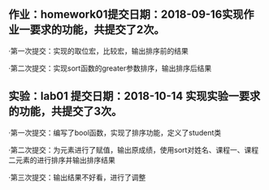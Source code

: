 作业：homework01提交日期：2018-09-16实现作业一要求的功能，共提交了2次。
----------------------------------------------------------------------
·第一次提交：实现的取位宏，比较宏，输出排序前的结果 

·第二次提交：实现sort函数的greater参数排序，输出排序后结果

 实验：lab01 提交日期：2018-10-14 实现实验一要求的功能，共提交了3次。
 -------------------------------------------------------------------
·第一次提交：编写了bool函数，实现了排序功能，定义了student类

·第二次提交：为元素进行了赋值，输出原成绩，使用sort对姓名、课程一、课程二元素的进行排序并输出排序结果

·第三次提交：输出结果不好看，进行了调整
